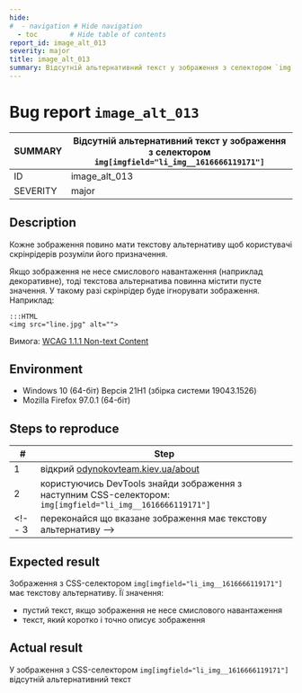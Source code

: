 ```yaml
---
hide:
#  - navigation # Hide navigation
  - toc        # Hide table of contents
report_id: image_alt_013
severity: major
title: image_alt_013
summary: Відсутній альтернативний текст у зображення з селектором `img[imgfield="li_img__1616666119171"]`
---
```

# Bug report `image_alt_013`

SUMMARY|Відсутній альтернативний текст у зображення з селектором `img[imgfield="li_img__1616666119171"]`
-|-
ID|image_alt_013
SEVERITY|major

## Description

Кожне зображення повино мати текстову альтернативу 
щоб користувачі скрінрідерів розуміли його призначення. 

Якщо зображення не несе смислового навантаження (наприклад декоративне), 
тоді текстова альтернатива повинна містити пусте значення. 
У такому разі скрінрідер буде ігнорувати зображення.
Наприклад:

    :::HTML
    <img src="line.jpg" alt="">

Вимога: [WCAG 1.1.1 Non-text Content](https://www.w3.org/TR/WCAG21/#non-text-content)

## Environment

- Windows 10 (64-біт) Версія 21H1 (збірка системи 19043.1526)
- Mozilla Firefox 97.0.1 (64-біт)

## Steps to reproduce

|#|Step|
-|-
1|відкрий [odynokovteam.kiev.ua/about](http://odynokovteam.kiev.ua/about)
2|користуючись DevTools знайди зображення з наступним CSS-селектором: `img[imgfield="li_img__1616666119171"]`
<!-- 3|переконайся що вказане зображення має текстову альтернативу -->

## Expected result

Зображення з CSS-селектором `img[imgfield="li_img__1616666119171"]` має текстову альтернативу. 
Її значення:

- пустий текст, якщо зображення не несе смислового навантаження
- текст, який коротко і точно описує зображення

## Actual result

У зображення з CSS-селектором `img[imgfield="li_img__1616666119171"]` 
відсутній альтернативний текст